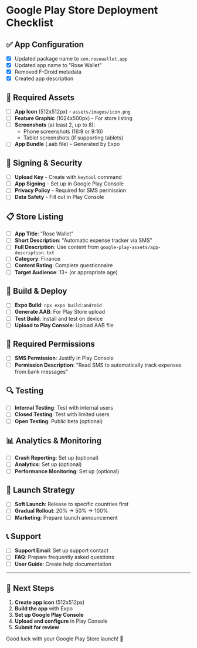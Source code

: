 # Google Play Store Deployment Checklist

## ✅ **App Configuration**
- [x] Updated package name to `com.rosewallet.app`
- [x] Updated app name to "Rose Wallet"
- [x] Removed F-Droid metadata
- [x] Created app description

## 📱 **Required Assets**
- [ ] **App Icon** (512x512px) - `assets/images/icon.png`
- [ ] **Feature Graphic** (1024x500px) - For store listing
- [ ] **Screenshots** (at least 2, up to 8):
  - Phone screenshots (16:9 or 9:16)
  - Tablet screenshots (if supporting tablets)
- [ ] **App Bundle** (.aab file) - Generated by Expo

## 🔐 **Signing & Security**
- [ ] **Upload Key** - Create with `keytool` command
- [ ] **App Signing** - Set up in Google Play Console
- [ ] **Privacy Policy** - Required for SMS permission
- [ ] **Data Safety** - Fill out in Play Console

## 📋 **Store Listing**
- [ ] **App Title**: "Rose Wallet"
- [ ] **Short Description**: "Automatic expense tracker via SMS"
- [ ] **Full Description**: Use content from `google-play-assets/app-description.txt`
- [ ] **Category**: Finance
- [ ] **Content Rating**: Complete questionnaire
- [ ] **Target Audience**: 13+ (or appropriate age)

## 🚀 **Build & Deploy**
- [ ] **Expo Build**: `npx expo build:android`
- [ ] **Generate AAB**: For Play Store upload
- [ ] **Test Build**: Install and test on device
- [ ] **Upload to Play Console**: Upload AAB file

## 📝 **Required Permissions**
- [ ] **SMS Permission**: Justify in Play Console
- [ ] **Permission Description**: "Read SMS to automatically track expenses from bank messages"

## 🔍 **Testing**
- [ ] **Internal Testing**: Test with internal users
- [ ] **Closed Testing**: Test with limited users
- [ ] **Open Testing**: Public beta (optional)

## 📊 **Analytics & Monitoring**
- [ ] **Crash Reporting**: Set up (optional)
- [ ] **Analytics**: Set up (optional)
- [ ] **Performance Monitoring**: Set up (optional)

## 🎯 **Launch Strategy**
- [ ] **Soft Launch**: Release to specific countries first
- [ ] **Gradual Rollout**: 20% → 50% → 100%
- [ ] **Marketing**: Prepare launch announcement

## 📞 **Support**
- [ ] **Support Email**: Set up support contact
- [ ] **FAQ**: Prepare frequently asked questions
- [ ] **User Guide**: Create help documentation

---

## 🚀 **Next Steps**

1. **Create app icon** (512x512px)
2. **Build the app** with Expo
3. **Set up Google Play Console**
4. **Upload and configure** in Play Console
5. **Submit for review**

Good luck with your Google Play Store launch! 🎉

